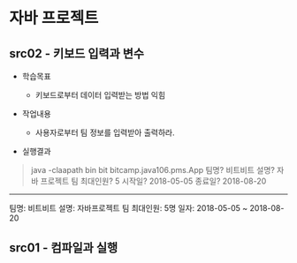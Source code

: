 # 자바 프로젝트


## src02 - 키보드 입력과 변수
 - 학습목표
   - 키보드로부터 데이터 입력받는 방법 익힘
   
 - 작업내용
   - 사용자로부터 팀 정보를 입력받아 출력하라.
 - 실행결과

 > java -claapath bin bit bitcamp.java106.pms.App
 팀명? 비트비트
 설명? 자바 프로젝트 팀
 최대인원? 5
 시작일? 2018-05-05
 종료일? 2018-08-20
 ----------------------
 팀명: 비트비트
 설명:
 자바프로젝트 팀
 최대인원: 5명
 일자: 2018-05-05 ~ 2018-08-20
 >
## src01 - 컴파일과 실행
